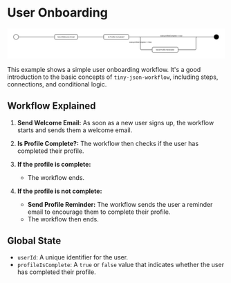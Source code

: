 # User Onboarding

![alt text](.render.svg)

This example shows a simple user onboarding workflow. It's a good introduction to the basic concepts of `tiny-json-workflow`, including steps, connections, and conditional logic.

## Workflow Explained

1.  **Send Welcome Email:** As soon as a new user signs up, the workflow starts and sends them a welcome email.

2.  **Is Profile Complete?:** The workflow then checks if the user has completed their profile.

3.  **If the profile is complete:**
    *   The workflow ends.

4.  **If the profile is not complete:**
    *   **Send Profile Reminder:** The workflow sends the user a reminder email to encourage them to complete their profile.
    *   The workflow then ends.

## Global State

*   `userId`: A unique identifier for the user.
*   `profileIsComplete`: A `true` or `false` value that indicates whether the user has completed their profile.
